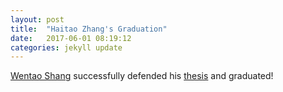 ```yaml
---
layout: post
title:  "Haitao Zhang's Graduation"
date:   2017-06-01 08:19:12
categories: jekyll update
---
```

[Wentao Shang][name] successfully defended his [thesis][thesis] and graduated!


[name]:					http://irl.cs.ucla.edu/~wentao
[thesis]:				https://irl.cs.ucla.edu/theses.html


